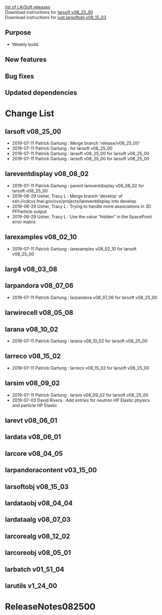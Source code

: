 

[list of LArSoft releases](LArSoft_release_list)  
Download instructions for [larsoft v08_25_00](https://scisoft.fnal.gov/scisoft/bundles/larsoft/v08_25_00/larsoft-v08_25_00.html)  
Download instructions for [just larsoftobj v08_15_03](https://scisoft.fnal.gov/scisoft/bundles/larsoftobj/v08_15_03/larsoftobj-v08_15_03.html)

## Purpose

-   Weekly build.

## New features

## Bug fixes

## Updated dependencies

# Change List

## larsoft v08_25_00

-   2019-07-11 Patrick Gartung : Merge branch 'release/v08_25_00'
-   2019-07-11 Patrick Gartung : for larsoft v08_25_00
-   2019-07-11 Patrick Gartung : larsoft v08_25_00 for larsoft v08_25_00
-   2019-07-11 Patrick Gartung : larsoft v08_25_00 for larsoft v08_25_00

## lareventdisplay v08_08_02

-   2019-07-11 Patrick Gartung : parent lareventdisplay v08_08_02 for larsoft v08_25_00
-   2019-06-29 Usher, Tracy L : Merge branch 'develop' of ssh://cdcvs.fnal.gov/cvs/projects/lareventdisplay into develop
-   2019-06-29 Usher, Tracy L : Trying to handle more associations in 3D PFParticle output
-   2019-06-29 Usher, Tracy L : Use the value “hidden” in the SpacePoint error matrix

## larexamples v08_02_10

-   2019-07-11 Patrick Gartung : larexamples v08_02_10 for larsoft v08_25_00

## larg4 v08_03_08

## larpandora v08_07_06

-   2019-07-11 Patrick Gartung : larpandora v08_07_06 for larsoft v08_25_00

## larwirecell v08_05_08

## larana v08_10_02

-   2019-07-11 Patrick Gartung : larana v08_10_02 for larsoft v08_25_00

## larreco v08_15_02

-   2019-07-11 Patrick Gartung : larreco v08_15_02 for larsoft v08_25_00

## larsim v08_09_02

-   2019-07-11 Patrick Gartung : larsim v08_09_02 for larsoft v08_25_00
-   2019-07-03 David Rivera : Add entries for neutron HP Elastic physics and particle HP Elastic

## larevt v08_06_01

## lardata v08_06_01

## larcore v08_04_05

## larpandoracontent v03_15_00

## larsoftobj v08_15_03

## lardataobj v08_04_04

## lardataalg v08_07_03

## larcorealg v08_12_02

## larcoreobj v08_05_01

## larbatch v01_51_04

## larutils v1_24_00

# ReleaseNotes082500
